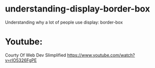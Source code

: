 # understanding-display-border-box

Understanding why a lot of people use display: border-box

# Youtube:

Courty Of Web Dev Slimplified
https://www.youtube.com/watch?v=rIO5326FgPE
